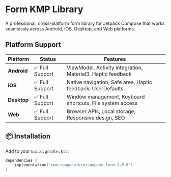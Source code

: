 #  Form KMP Library 

A professional, cross-platform form library for Jetpack Compose that works seamlessly across Android, iOS, Desktop, and Web platforms.

## Platform Support

| Platform | Status | Features |
|----------|--------|----------|
| **Android** | ✅ Full Support | ViewModel, Activity integration, Material3, Haptic feedback |
| **iOS** | ✅ Full Support | Native navigation, Safe area, Haptic feedback, UserDefaults |
| **Desktop** | ✅ Full Support | Window management, Keyboard shortcuts, File system access |
| **Web** | ✅ Full Support | Browser APIs, Local storage, Responsive design, SEO |

## 📦 Installation

Add to your `build.gradle.kts`:

```kotlin
dependencies {
    implementation("com.composeform:compose-form:1.0.0")
}